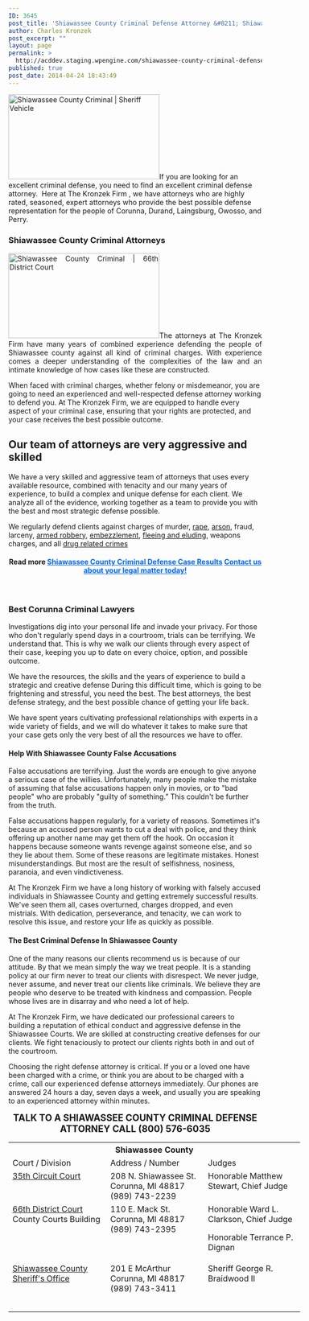 ```yaml
---
ID: 3645
post_title: 'Shiawassee County Criminal Defense Attorney &#8211; Shiawassee Criminal Lawyer'
author: Charles Kronzek
post_excerpt: ""
layout: page
permalink: >
  http://acddev.staging.wpengine.com/shiawassee-county-criminal-defense-attorney-shiawassee-criminal-lawyer.html
published: true
post_date: 2014-04-24 18:43:49
---
```

<a href="http://acddev.staging.wpengine.com/wp-content/uploads/2014/04/20150223_093600.jpg"><img class="alignleft wp-image-6321 size-medium" src="http://acddev.staging.wpengine.com/wp-content/uploads/2014/04/20150223_093600-300x169.jpg" alt="Shiawassee County Criminal | Sheriff Vehicle" width="300" height="169" /></a>If you are looking for an excellent criminal defense, you need to find an excellent criminal defense attorney.  Here at The Kronzek Firm , we have attorneys who are highly rated, seasoned, expert attorneys who provide the best possible defense representation for the people of Corunna, Durand, Laingsburg, Owosso, and Perry.
<h3><strong>Shiawassee County Criminal Attorneys</strong></h3>
<p style="text-align: justify;"><a href="http://acddev.staging.wpengine.com/wp-content/uploads/2014/04/20150121_150006.jpg"><img class="alignright wp-image-6294 size-medium" title="66th District Court, Corunna, Shiawassee County, Michigan" src="http://acddev.staging.wpengine.com/wp-content/uploads/2014/04/20150121_150006-300x169.jpg" alt="Shiawassee County Criminal | 66th District Court" width="300" height="169" /></a>The attorneys at The Kronzek Firm have many years of combined experience defending the people of Shiawassee county against all kind of criminal charges. With experience comes a deeper understanding of the complexities of the law and an intimate knowledge of how cases like these are constructed.</p>
<p style="text-align: left;">When faced with criminal charges, whether felony or misdemeanor, you are going to need an experienced and well-respected defense attorney working to defend you. At The Kronzek Firm, we are equipped to handle every aspect of your criminal case, ensuring that your rights are protected, and your case receives the best possible outcome.</p>

<h2>Our team of attorneys are very aggressive and skilled</h2>

We have a very skilled and aggressive team of attorneys that uses every available resource, combined with tenacity and our many years of experience, to build a complex and unique defense for each client. We analyze all of the evidence, working together as a team to provide you with the best and most strategic defense possible.

We regularly defend clients against charges of murder, <a href="http://acddev.staging.wpengine.com/sex-crimes.html">rape</a>, <a href="http://acddev.staging.wpengine.com/michigan-arson-attorney.html">arson</a>, fraud, larceny, <a href="http://acddev.staging.wpengine.com/michigan-armed-robbery-attorney.html">armed robbery</a>, <a href="http://acddev.staging.wpengine.com/michigan-embezzlement-attorney-criminal-defense-lawyer.html">embezzlement</a>, <a href="http://acddev.staging.wpengine.com/michigan-fleeing-eluding-attorneys-criminal-defense-lawyers.html">fleeing and eluding</a>, weapons charges, and all <a href="http://acddev.staging.wpengine.com/drug-charges.html">drug related crimes</a>
<h4 style="text-align: center;"><strong>Read more <a style="font-weight: bold; color: #0066ff;" href="http://acddev.staging.wpengine.com/Proven-Results">Shiawassee County Criminal Defense Case Results</a></strong>
<a style="font-weight: bold; color: #0066ff;" href="http://acddev.staging.wpengine.com/Contact-Us">Contact us about your legal matter today!</a></h4>
&nbsp;
<h3><strong>Best Corunna Criminal Lawyers</strong></h3>
Investigations dig into your personal life and invade your privacy. For those who don't regularly spend days in a courtroom, trials can be terrifying. We understand that. This is why we walk our clients through every aspect of their case, keeping you up to date on every choice, option, and possible outcome.

We have the resources, the skills and the years of experience to build a strategic and creative defense During this difficult time, which is going to be frightening and stressful, you need the best. The best attorneys, the best defense strategy, and the best possible chance of getting your life back.

We have spent years cultivating professional relationships with experts in a wide variety of fields, and we will do whatever it takes to make sure that your case gets only the very best of all the resources we have to offer.
<h4><strong>Help With Shiawassee County False Accusations</strong></h4>
False accusations are terrifying. Just the words are enough to give anyone a serious case of the willies. Unfortunately, many people make the mistake of assuming that false accusations happen only in movies, or to "bad people" who are probably "guilty of something.” This couldn't be further from the truth.

False accusations happen regularly, for a variety of reasons. Sometimes it's because an accused person wants to cut a deal with police, and they think offering up another name may get them off the hook. On occasion it happens because someone wants revenge against someone else, and so they lie about them. Some of these reasons are legitimate mistakes. Honest misunderstandings. But most are the result of selfishness, nosiness, paranoia, and even vindictiveness.

At The Kronzek Firm we have a long history of working with falsely accused individuals in Shiawassee County and getting extremely successful results. We've seen them all, cases overturned, charges dropped, and even mistrials. With dedication, perseverance, and tenacity, we can work to resolve this issue, and restore your life as quickly as possible.
<h4><strong>The Best Criminal Defense In Shiawassee County </strong></h4>
<span style="font-weight: 400;">One of the many reasons our clients recommend us is because of our attitude. By that we mean simply the way we treat people. It is a standing policy at our firm never to treat our clients with disrespect. We never judge, never assume, and never treat our clients like criminals. We believe they are people who deserve to be treated with kindness and compassion. People whose lives are in disarray and who need a lot of help.</span>

<span style="font-weight: 400;">At The Kronzek Firm, we have dedicated our professional careers to building a reputation of ethical conduct and aggressive defense in the Shiawassee Courts. We are skilled at constructing creative defenses for our clients. We fight tenaciously to protect our clients rights both in and out of the courtroom.</span>

<span style="font-weight: 400;">Choosing the right defense attorney is critical. </span><span style="font-weight: 400;">If you or a loved one have been charged with a crime, or think you are about to be charged with a crime, call our experienced defense attorneys immediately. Our phones are answered 24 hours a day, seven days a week, and usually you are speaking to an experienced attorney within minutes.</span>

<center><span style="font-size: 130%;"><strong>
TALK TO A SHIAWASSEE COUNTY CRIMINAL DEFENSE ATTORNEY
CALL (800) 576-6035</strong></span></center>
<table class="districts" style="width: 580px !important;" cellspacing="0">
<tbody>
<tr>
<th colspan="3">Shiawassee County</th>
</tr>
<tr class="subjects">
<td width="225">Court / Division</td>
<td width="225">Address / Number</td>
<td width="225">Judges</td>
</tr>
<tr>
<td valign="top"><a href="http://www.shiawassee.net/Law-Justice/Circuit-Court" target="_blank">35th Circuit Court</a></td>
<td valign="top">208 N. Shiawassee St.
Corunna, MI 48817
(989) 743-2239</td>
<td valign="top">Honorable Matthew Stewart, Chief Judge</td>
</tr>
<tr>
<td valign="top"><a href="http://www.shiawassee.net/Law-Justice/District-Court" target="_blank">66th District Court
</a>County Courts Building<a href="http://www.shiawassee.net/Law-Justice/District-Court" target="_blank">
</a></td>
<td valign="top">110 E. Mack St.
Corunna, MI 48817
(989) 743-2395</td>
<td valign="top">Honorable Ward L. Clarkson, Chief Judge

Honorable Terrance P. Dignan</td>
</tr>
<tr>
<td valign="top"><a href="http://www.shiawassee.net/Law-Justice/Sheriffs-Office" target="_blank">Shiawassee County Sheriff's Office</a></td>
<td valign="top">201 E McArthur
Corunna, MI 48817
(989) 743-3411</td>
<td valign="top">Sheriff George R. Braidwood II

&nbsp;</td>
</tr>
</tbody>
</table>